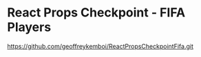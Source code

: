# React Props Checkpoint - FIFA Players

https://github.com/geoffreykemboi/ReactPropsCheckpointFifa.git

